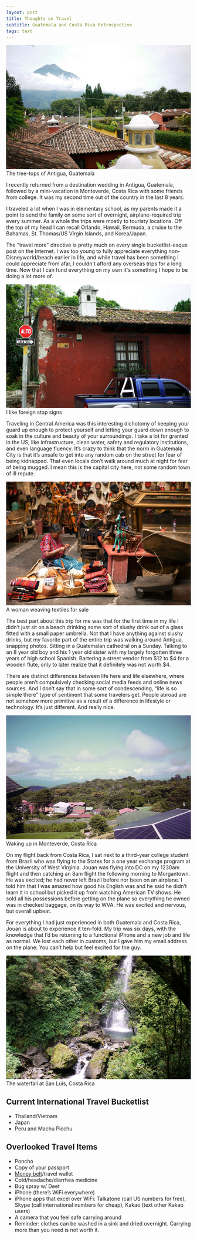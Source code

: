 ```yaml
---
layout: post
title: Thoughts on Travel
subtitle: Guatemala and Costa Rica Retrospective
tags: text
---
```


<div class="photo-block top">
    <img class="big" src="/assets/img/2012-07-02_Guatemala1.jpg" title="The tree-tops of Antigua, Guatemala"/>
    <div class="caption">The tree-tops of Antigua, Guatemala</div>
</div>

I recently returned from a destination wedding in Antigua, Guatemala, followed by a mini-vacation in Monteverde, Costa Rica with some friends from college.  It was my second time out of the country in the last 8 years.

I traveled a lot when I was in elementary school, as my parents made it a point to send the family on some sort of overnight, airplane-required trip every summer.  As a whole the trips were mostly to touristy locations.  Off the top of my head I can recall Orlando, Hawaii, Bermuda, a cruise to the Bahamas, St. Thomas/US Virgin Islands, and Korea/Japan. 

The "travel more" directive is pretty much on every single bucketlist-esque post on the Internet.  I was too young to fully appreciate everything non-Disneyworld/beach earlier in life, and while travel has been something I could appreciate from afar, I couldn't afford any overseas trips for a long time.  Now that I can fund everything on my own it's something I hope to be doing a lot more of.

<div class="photo-block">
    <img class="big" src="/assets/img/2012-07-02_Guatemala2.jpg" title="I like foreign stop signs"/>
    <div class="caption">I like foreign stop signs</div>
</div>

Traveling in Central America was this interesting dichotomy of keeping your guard up enough to protect yourself and letting your guard down enough to soak in the culture and beauty of your surroundings.  I take a lot for granted in the US, like infrastructure, clean water, safety and regulatory institutions, and even language fluency.  It’s crazy to think that the norm in Guatemala City is that it’s unsafe to get into any random cab on the street for fear of being kidnapped.  That even locals don’t walk around much at night for fear of being mugged.  I mean this is the capital city here, not some random town of ill repute.

<div class="photo-block">
    <img class="big" src="/assets/img/2012-07-02_Guatemala3.jpg" title="A woman weaving textiles for sale"/>
    <div class="caption">A woman weaving textiles for sale</div>
</div>

The best part about this trip for me was that for the first time in my life I didn’t just sit on a beach drinking some sort of slushy drink out of a glass fitted with a small paper umbrella.  Not that I have anything against slushy drinks, but my favorite part of the entire trip was walking around Antigua, snapping photos.  Sitting in a Guatemalan cathedral on a Sunday.  Talking to an 8 year old boy and his 1 year old sister with my largely forgotten three years of high school Spanish.  Bartering a street vendor from $12 to $4 for a wooden flute, only to later realize that it definitely was not worth $4. 

There are distinct differences between life here and life elsewhere, where people aren’t compulsively checking social media feeds and online news sources.  And I don’t say that in some sort of condescending, “life is so simple there” type of sentiment that some travelers get.  People abroad are not somehow more primitive as a result of a difference in lifestyle or technology.  It’s just different.  And really nice.

<div class="photo-block">
    <img class="big" src="/assets/img/2012-07-02_CostaRica1.jpg" title="Waking up in Monteverde, Costa Rica"/>
    <div class="caption">Waking up in Monteverde, Costa Rica</div>
</div>

On my flight back from Costa Rica, I sat next to a third-year college student from Brazil who was flying to the States for a one year exchange program at the University of West Virginia.  Jouan was flying into DC on my 1230am flight and then catching an 8am flight the following morning to Morgantown.  He was excited; he had never left Brazil before nor been on an airplane.  I told him that I was amazed how good his English was and he said he didn’t learn it in school but picked it up from watching American TV shows.  He sold all his possessions before getting on the plane so everything he owned was in checked baggage, on its way to WVA.  He was excited and nervous, but overall upbeat.

For everything I had just experienced in both Guatemala and Costa Rica, Jouan is about to experience it ten-fold.  My trip was six days, with the knowledge that I’d be returning to a functional iPhone and a new job and life as normal.  We lost each other in customs, but I gave him my email address on the plane.  You can’t help but feel excited for the guy.

<div class="photo-block">
    <img class="big" src="/assets/img/2012-07-02_CostaRica2.jpg" title="The waterfall at San Luis, Costa Rica"/>
    <div class="caption">The waterfall at San Luis, Costa Rica</div>
</div>

<h2>Current International Travel Bucketlist</h2>
<ul>
    <li>Thailand/Vietnam</li>
    <li>Japan</li>
    <li> Peru and Machu Picchu</li>
</ul>

<h2>Overlooked Travel Items</h2>
<ul>
    <li>Poncho</li>
    <li>Copy of your passport</li>
    <li><a href="http://goo.gl/nInin" title="Money belt" target="_blank">Money belt</a>/travel wallet </li>
    <li>Cold/headache/diarrhea medicine</li>
    <li>Bug spray w/ Deet</li>
    <li>iPhone (there’s WiFi everywhere)</li>
    <li>iPhone apps that excel over WiFi: Talkatone (call US numbers for free), Skype (call international numbers for cheap), Kakao (text other Kakao users)</li>
    <li>A camera that you feel safe carrying around</li>
    <li>Reminder: clothes can be washed in a sink and dried overnight. Carrying more than you need is not worth it.</li>
</ul>